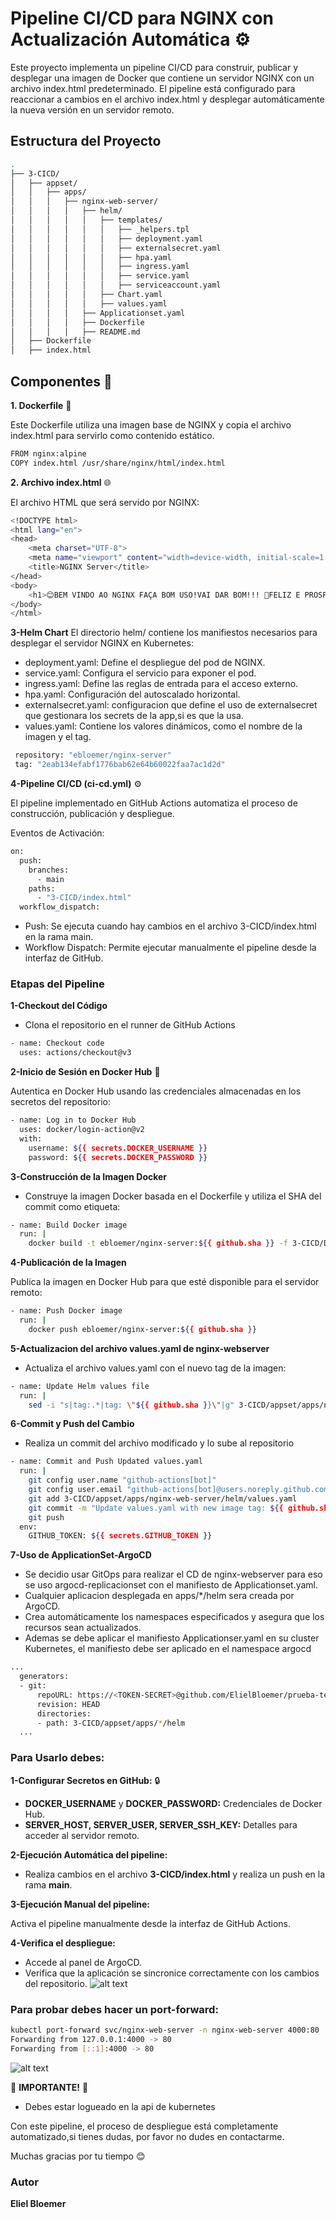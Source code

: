 
# Pipeline CI/CD para NGINX con Actualización Automática ⚙️

Este proyecto implementa un pipeline CI/CD para construir, publicar y desplegar una imagen de Docker que contiene un servidor NGINX con un archivo index.html predeterminado. El pipeline está configurado para reaccionar a cambios en el archivo index.html y desplegar automáticamente la nueva versión en un servidor remoto.


## Estructura del Proyecto


```bash
.
├── 3-CICD/
│   ├── appset/
│   │   ├── apps/
│   │   │   ├── nginx-web-server/
│   │   │   │   ├── helm/
│   │   │   │   │   ├── templates/
│   │   │   │   │   │   ├── _helpers.tpl
│   │   │   │   │   │   ├── deployment.yaml
│   │   │   │   │   │   ├── externalsecret.yaml
│   │   │   │   │   │   ├── hpa.yaml
│   │   │   │   │   │   ├── ingress.yaml
│   │   │   │   │   │   ├── service.yaml
│   │   │   │   │   │   ├── serviceaccount.yaml
│   │   │   │   │   ├── Chart.yaml
│   │   │   │   │   ├── values.yaml
│   │   │   │   ├── Applicationset.yaml
│   │   │   │   ├── Dockerfile
│   │   │   │   ├── README.md
│   ├── Dockerfile
│   ├── index.html


```
    
## Componentes 🧩

**1. Dockerfile** 🐳

Este Dockerfile utiliza una imagen base de NGINX y copia el archivo index.html para servirlo como contenido estático.

```bash
FROM nginx:alpine
COPY index.html /usr/share/nginx/html/index.html
```

**2. Archivo index.html** 🌐

El archivo HTML que será servido por NGINX:
```bash
<!DOCTYPE html>
<html lang="en">
<head>
    <meta charset="UTF-8">
    <meta name="viewport" content="width=device-width, initial-scale=1.0">
    <title>NGINX Server</title>
</head>
<body>
    <h1>😊BEM VINDO AO NGINX FAÇA BOM USO!VAI DAR BOM!!! 🎉FELIZ E PROSPERO ANO NOVO 🎉!! </h1>
</body>
</html>

```

**3-Helm Chart**
El directorio helm/ contiene los manifiestos necesarios para desplegar el servidor NGINX en Kubernetes:

 - deployment.yaml: Define el despliegue del pod de NGINX.
 - service.yaml: Configura el servicio para exponer el pod.
 - ingress.yaml: Define las reglas de entrada para el acceso externo.
 - hpa.yaml: Configuración del autoscalado horizontal.
 - externalsecret.yaml: configuracion que define el uso de externalsecret que gestionara los secrets de la app,si es que la usa.
 - values.yaml: Contiene los valores dinámicos, como el nombre de la imagen y el tag.

```bash
 repository: "ebloemer/nginx-server"
 tag: "2eab134efabf1776bab62e64b60022faa7ac1d2d"
```

**4-Pipeline CI/CD (ci-cd.yml)** ⚙️

El pipeline implementado en GitHub Actions automatiza el proceso de construcción, publicación y despliegue.

Eventos de Activación:

```bash
on:
  push:
    branches:
      - main
    paths:
      - "3-CICD/index.html"
  workflow_dispatch:    
```
 - Push: Se ejecuta cuando hay cambios en el archivo 3-CICD/index.html en la rama main.
 - Workflow Dispatch: Permite ejecutar manualmente el pipeline desde la interfaz de GitHub.

### Etapas del Pipeline
**1-Checkout del Código**

 - Clona el repositorio en el runner de GitHub Actions

 
```bash
- name: Checkout code
  uses: actions/checkout@v3
```

**2-Inicio de Sesión en Docker Hub** 🐳

Autentica en Docker Hub usando las credenciales almacenadas en los secretos del repositorio:

```bash
- name: Log in to Docker Hub
  uses: docker/login-action@v2
  with:
    username: ${{ secrets.DOCKER_USERNAME }}
    password: ${{ secrets.DOCKER_PASSWORD }}
```

**3-Construcción de la Imagen Docker**

- Construye la imagen Docker basada en el Dockerfile y utiliza el SHA del commit como etiqueta:
```bash
- name: Build Docker image
  run: |
    docker build -t ebloemer/nginx-server:${{ github.sha }} -f 3-CICD/Dockerfile 3-CICD
```

**4-Publicación de la Imagen**

Publica la imagen en Docker Hub para que esté disponible para el servidor remoto:

```bash
- name: Push Docker image
  run: |
    docker push ebloemer/nginx-server:${{ github.sha }}
```

**5-Actualizacion del archivo values.yaml de nginx-webserver**

- Actualiza el archivo values.yaml con el nuevo tag de la imagen:

```bash
- name: Update Helm values file
  run: |
    sed -i "s|tag:.*|tag: \"${{ github.sha }}\"|g" 3-CICD/appset/apps/nginx-web-server/helm/values.yaml

```

**6-Commit y Push del Cambio**

- Realiza un commit del archivo modificado y lo sube al repositorio

```bash
- name: Commit and Push Updated values.yaml
  run: |
    git config user.name "github-actions[bot]"
    git config user.email "github-actions[bot]@users.noreply.github.com"
    git add 3-CICD/appset/apps/nginx-web-server/helm/values.yaml
    git commit -m "Update values.yaml with new image tag: ${{ github.sha }}"
    git push
  env:
    GITHUB_TOKEN: ${{ secrets.GITHUB_TOKEN }}
```

**7-Uso de ApplicationSet-ArgoCD**
- Se decidio usar GitOps para realizar el CD de nginx-webserver para eso se uso argocd-replicacionset con el manifiesto de Applicationset.yaml.
- Cualquier aplicacion desplegada en apps/*/helm sera creada por ArgoCD.
- Crea automáticamente los namespaces especificados y asegura que los recursos sean actualizados.
- Ademas se debe aplicar el manifiesto Applicationser.yaml en su cluster Kubernetes, el manifiesto debe ser aplicado en el namespace argocd

```bash
...
  generators:
  - git:
      repoURL: https://<TOKEN-SECRET>@github.com/ElielBloemer/prueba-tecnica.git
      revision: HEAD
      directories:
      - path: 3-CICD/appset/apps/*/helm
  ...
```

### Para Usarlo debes:
**1-Configurar Secretos en GitHub:** 🔒

  - **DOCKER_USERNAME** y **DOCKER_PASSWORD:** Credenciales de Docker Hub.
  - **SERVER_HOST, SERVER_USER, SERVER_SSH_KEY:** Detalles para acceder al servidor remoto.

**2-Ejecución Automática del pipeline:**

  - Realiza cambios en el archivo **3-CICD/index.html** y realiza un push en la rama **main**.

**3-Ejecución Manual del pipeline:**

Activa el pipeline manualmente desde la interfaz de GitHub Actions.  

**4-Verifica el despliegue:**

- Accede al panel de ArgoCD.
- Verifica que la aplicación se sincronice correctamente con los cambios del repositorio.
![alt text](image-1.png)

### Para probar debes hacer un port-forward:

```bash
kubectl port-forward svc/nginx-web-server -n nginx-web-server 4000:80
Forwarding from 127.0.0.1:4000 -> 80
Forwarding from [::1]:4000 -> 80
```

![alt text](image-2.png)

🚨 **IMPORTANTE!** 🚨

- Debes estar logueado en la api de kubernetes

Con este pipeline, el proceso de despliegue está completamente automatizado,si tienes dudas, por favor no dudes en contactarme.

Muchas gracias por tu tiempo 😊

### Autor

**Eliel Bloemer**
